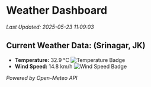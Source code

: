 
# Weather Dashboard

_Last Updated: 2025-05-23 11:09:03_

## Current Weather Data: (Srinagar, JK)
- **Temperature:** 32.9 °C ![Temperature Badge](https://img.shields.io/badge/Temperature-High%20Temp-orange)
- **Wind Speed:** 14.8 km/h ![Wind Speed Badge](https://img.shields.io/badge/Wind%20Speed-Light%20Wind-blue)

*Powered by Open-Meteo API*
